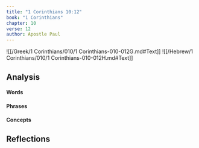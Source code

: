 ```yaml
---
title: "1 Corinthians 10:12"
book: "1 Corinthians"
chapter: 10
verse: 12
author: Apostle Paul
---
```

![[/Greek/1 Corinthians/010/1 Corinthians-010-012G.md#Text]]
![[/Hebrew/1 Corinthians/010/1 Corinthians-010-012H.md#Text]]

## Analysis

#### Words

#### Phrases

#### Concepts

## Reflections

